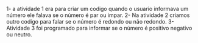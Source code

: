 1- a atividade 1 era para criar um codigo quando o usuario informava um número ele falava se o número é par ou impar.
2- Na atividade 2 criamos outro codigo para falar se o número é redondo ou não redondo.
3- Atividade 3 foi programado para informar se o número é positivo negativo ou neutro.
